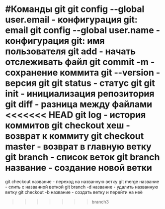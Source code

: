 #Команды git
git config --global user.email   - конфигурация git: email
git config --global user.name    - конфигурация git: имя пользователя
git add - начать отслеживать файл
git commit -m    - сохранение коммита
git --version   - версия git
git status  - статус git
git init  - инициализация репозитория
git diff - разница между файлами
<<<<<<< HEAD
git log - история коммитов
git checkout хеш - возврат к коммиту
git checkout master - возврат в главную ветку
git branch - список веток
git branch название - создание новой ветки
=======
git checkout название - переход на названную ветку
git merge название - слить с названной веткой
git branch -d название - удалить названную ветку
git checkout -b название - создать ветку и перейти на неё
>>>>>>> branch3
